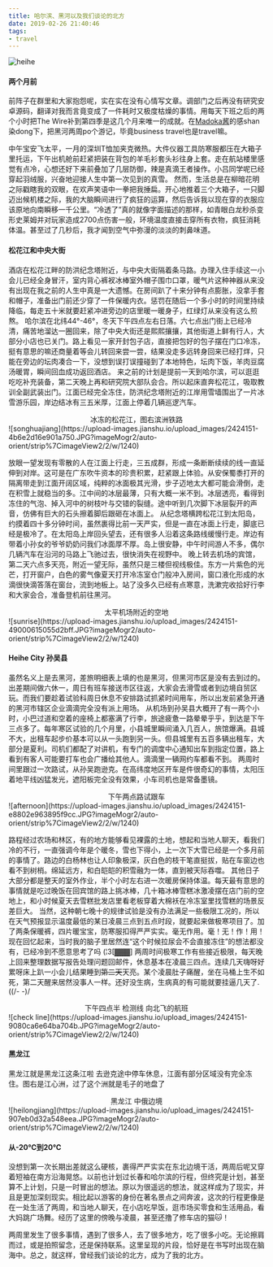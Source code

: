 ```yaml
---
title: 哈尔滨、黑河以及我们谈论的北方
date: 2019-02-26 21:40:46
tags:
- travel
---
```


![heihe](https://upload-images.jianshu.io/upload_images/2424151-708c99cf666e342b.JPG?imageMogr2/auto-orient/strip%7CimageView2/2/w/1240)


#### 两个月前
前阵子在群里和大家抱怨呢，实在实在没有心情写文章。调部门之后再没有研究安卓源码，翻译对我而言竟变成了一件耗时又极度枯燥的事情。用每天下班之后的两个小时把The Wire补到第四季是这几个月来唯一的成就。在[Madoka酱](https://yarrow1995.github.io/)的感shan染dong下，把黑河两周po个游记，毕竟business travel也是travel嘛。
<!--more-->
中午宝安飞太平，一月的深圳T恤加夹克微热。大件仪器工具防寒服都压在大箱子里托运，下午出机舱前赶紧把装在背包的羊毛衫套头衫往身上套。走在航站楼里感觉有点冷，心想还好下来前叠加了几层防御，辣是真滴王者操作。小吕同学呢已经穿起羽绒服，兴奋地迎接人生中第一次见到的真雪。
然而，生活总是在柳暗花明之际戳瞎我的双眼，在欢声笑语中一拳把我捶扁。开心地推着三个大箱子，一只脚迈出候机楼之际，我的大脑瞬间进行了疯狂的运算，然后告诉我以现在穿的衣服应该原地向南瞬移一千公里。“冷透了”真的就像字面描述的那样，如青眼白龙秒杀变形史莱姆并对玩家造成2700点伤害一般，环境温度直接击穿所有衣物，疯狂消耗体温。甚至过了几秒后，我才闻到空气中弥漫的淡淡的刺鼻味道。

#### 松花江和中央大街
酒店在松花江畔的防洪纪念塔附近，与中央大街隔着条马路。办理入住手续这一小会儿已经全身冒汗，室内背心裤衩冰棒室外帽子围巾口罩，暖气片这种神器从来没有出现在我之前的人生中真是一大遗憾。在房间趴了十来分钟有点膨胀，没拿手套和帽子，准备出门前还少穿了一件保暖内衣。惩罚在随后一个多小时的时间里持续降临，每走五十米就要赶紧冲进旁边的店里暖一暖身子，红绿灯从来没有这么煎熬。
哈尔滨在北纬44°-46°，冬天下午四点左右日落。六七点出门街上已经冷清，痛苦地溜达一圈回来，除了中央大街还是熙熙攘攘，其他街道上鲜有行人，大部分小店也已关门。路上看见一家开封包子店，直接把包好的包子摆在门口冷冻，挺有意思的嘛还商量着等会儿转回来尝一尝，结果没走多远转身回来已经打烊，只能在旁边的坛肉凑合一下，没想到误打误撞碰到了本地特色，坛肉下饭，羊肉豆腐汤暖胃，瞬间回血成功返回酒店。
来之前的计划是提前一天到哈尔滨，可以逛逛吃吃补充装备，第二天晚上再和研究院大部队会合。所以起床直奔松花江，吸取教训全副武装出门。江面已经完全冻住，防洪纪念塔附近的江岸用雪墙围出了一片冰雪游乐园，岸边结冰有三五米厚，江面上停着几辆巡逻汽车。

<center>冰冻的松花江，图右滨洲铁路</center>![songhuajiang](https://upload-images.jianshu.io/upload_images/2424151-4b6e2d16e901a750.JPG?imageMogr2/auto-orient/strip%7CimageView2/2/w/1240)



放眼一望发现有零散的人在江面上行走，三五成群，形成一条断断续续的线一直延伸到对岸。这可是在广东吹牛资本的珍贵积累，赶紧跟上体验。从安保蜀黍打开的隔离带走到江面开阔区域，纯粹的冰面极其光滑，步子迈地太大都可能会滑倒，走在积雪上就稳当的多。江中间的冰层最薄，只有大概一米不到。冰层透亮，看得到冻住的气泡、掉入河中的树枝叶与交错的裂缝。途中听到几次脚下冰层裂开的声音，仿佛有巨大的石头擦着脚后跟砸在冰面上。
从纪念塔横跨松花江到太阳岛，约摸着四十多分钟时间，虽然裹得比前一天严实，但是一直在冰面上行走，脚底已经是极冷了。在太阳岛上岸回头望去，还有很多人沿着这条路线缓慢行走。岸边有带着小孙女的爷爷奶奶问我们冰面厚不厚。岛上很安静，中午时间游人不多，偶尔几辆汽车在沿河的马路上飞驰过去，很快消失在视野中。
晚上转去机场的宾馆，第二天六点多天亮，附近一望无际，虽然只是三楼但视线极佳。东方一片紫色的光芒，打开窗户，白色的雾气像夏天打开冷冻室仓门般冲入房间，窗口液化形成的水滴很快滴答落在窗台，流到地板上。站了没多久已经有点寒意，洗漱完收拾好行李和大家会合，准备登机前往黑河。

<center>太平机场附近的空地</center>![sunrise](https://upload-images.jianshu.io/upload_images/2424151-49000615055d2bff.JPG?imageMogr2/auto-orient/strip%7CimageView2/2/w/1240)



#### Heihe City 孙吴县
虽然名义上是去黑河，差旅明细表上填的也是黑河，但黑河市区是没有去到过的。出差期间做六休一，周日有班车接送市区往返，大家会去滑雪或者到边境自贸区玩。而我们要趁着试验科周日休息不安排路试抓紧时间用车，所以出发前紧急开通的黑河市辖区企业滴滴完全没有派上用场。
从机场到孙吴县大概开了有一两个小时，小巴过道和空着的座椅上都塞满了行李，旅途疲惫一路晕晕乎乎，到达是下午三点多了。每年寒区试验的几个月里，小县城里瞬间涌入几百人，旅馆爆满。县城不大，出租车起步价基本可以从一头跑到另一头。但县城里有五百多辆出租车，大部分是夏利。司机们都配了对讲机，有专门的调度中心通知出车到指定位置，路上看到有客人可能要打车也会广播给其他人。滴滴里一辆网约车都看不到。
两周时间里跟过一次路试，从孙吴跑逊克。在高纬度地区开车是件很奇幻的事情，太阳压着地平线凶猛发光，遮阳板完全没有效果，小车司机也是常备墨镜。

<center>下午两点路试跟车</center>![afternoon](https://upload-images.jianshu.io/upload_images/2424151-e8802e963895f9cc.JPG?imageMogr2/auto-orient/strip%7CimageView2/2/w/1240)


路程经过农场和林区，有的地方能够看见裸露的土地，想起和当地人聊天，看我们冷的不行，一直强调今年是个暖冬，雪也下得小，上一次下大雪已经是一个多月前的事情了。路边的白杨林也让人印象极深，灰白色的枝干笔直挺拔，贴在车窗边也看不到树梢。绵延远方，和白皑皑的积雪融为一体，直到被天际吞噬。
其他日子大部分都是整天的室外作业，半个小时左右进一次暖房保持体温。每天最有意思的事情就是吃过晚饭在回宾馆的路上挑冰棒，几十箱冰棒雪糕冰激凌摆在店门前的空地上，和小时候夏天去雪糕批发店里看老板穿着大棉袄在冷冻室里找雪糕的场景反差巨大。
当然，这种朝七晚十的规律试验是没有办法满足一些极限工况的，所以在天气预报显示温度最低的某日凌晨三点到五点时段，就要起来做极寒项目了。加了两条保暖裤，四片暖宝宝，防寒服扣得严严实实。毫无作用。毫！无！作！用！现在回忆起来，当时我的脑子里居然连“这个时候拉尿会不会直接冻住”的想法都没有，已经冷到不愿意思考了吗 (¦3[▓▓▓]
两周时间极寒工作有些接近极限，每天晚上回来整理数据写报告处理问题回邮件，休息基本在凌晨三四点。连续几天嗨呀好累呀床上趴一小会儿结果睡到~~第二天~~天亮。某个凌晨肚子痛醒，坐在马桶上生不如死，第二天醒来居然没事人一样。还好没生病，生病真的有可能就要挂逼几天了.((/- -)/

<center>下午四点半 检测线 向北飞的航班</center>![check line](https://upload-images.jianshu.io/upload_images/2424151-9080ca6e64ba704b.JPG?imageMogr2/auto-orient/strip%7CimageView2/2/w/1240)

#### 黑龙江
黑龙江就是黑龙江这条江啦
去逊克途中停车休息，江面有部分区域没有完全冻住。图右是江心洲，过了这个洲就是毛子的地盘了
<center>黑龙江 中俄边境</center>![heilongjiang](https://upload-images.jianshu.io/upload_images/2424151-907eb0d32a548eea.JPG?imageMogr2/auto-orient/strip%7CimageView2/2/w/1240)


#### 从-20℃到20℃
没想到第一次长期出差就这么硬核，裹得严严实实在东北边境干活，两周后呢又穿着短袖在南方沿海晃悠。以前也计划过长春和哈尔滨的行程，但终究是计划，甚至算不上计划，只是一时冒出的想法。原以为很遥远的想法，就这样成为了现实，并且是更加深刻现实。相比起以游客的身份在著名景点之间奔波，这次的行程更像是在一处生活了两周，和当地人聊天，在小店吃早饭，逛市场买零食和生活用品，看大妈跳广场舞。经历了这里的傍晚与凌晨，甚至还撸了修车店的猫🐱！

两周里发生了很多事情，遇到了很多人，去了很多地方，吃了很多小吃。无论擦肩而过，或是拍照留念，还是保持联系。这里呈现的片段，恰好是在书写时出现在脑海中。总之，就这样，曾经我们谈论的北方，成为了我的北方。